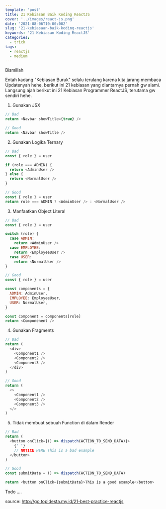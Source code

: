 ```yaml
---
template: 'post'
title: 21 Kebiasan Baik Koding ReactJS
cover: '../images/react-js.png'
date: '2021-08-06T10:00:00Z'
slug: '21-kebiasaan-baik-koding-reactjs'
keywords: '21 Kebiasan Koding ReactJS'
categories:
  - trick
tags:
  - reactjs
  - medium
---
```


Bismillah

Entah kadang "Kebiasan Buruk" selalu terulang karena kita jarang membaca Updatenyah hehe, berikut ini 21 kebiasan yang diantarnya pernah gw alami.
Langsung ajah berikut ini 21 Kebiasan Programmer ReactJS, terutama gw sendiri hehe.

1. Gunakan JSX

```javascript
// Bad
return <Navbar showTitle={true} />

// Good
return <Navbar showTitle />
```

2. Gunakan Logika Ternary

```javascript
// Bad
const { role } = user

if (role === ADMIN) {
  return <AdminUser />
} else {
  return <NormalUser />
}

// Good
const { role } = user
return role === ADMIN ? <AdminUser /> : <NormalUser />
```

3. Manfaatkan Object Literal

```javascript
// Bad
const { role } = user

switch (role) {
  case ADMIN:
    return <AdminUser />
  case EMPLOYEE:
    return <EmployeeUser />
  case USER:
    return <NormalUser />
}

// Good
const { role } = user

const components = {
  ADMIN: AdminUser,
  EMPLOYEE: EmployeeUser,
  USER: NormalUser,
}

const Component = components[role]
return <Componenent />
```

4. Gunakan Fragments

```javascript
// Bad
return (
  <div>
    <Component1 />
    <Component2 />
    <Component3 />
  </div>
)

// Good
return (
  <>
    <Component1 />
    <Component2 />
    <Component3 />
  </>
)
```

5. Tidak membuat sebuah Function di dalam Render

```javascript
// Bad
return (
  <button onClick={() => dispatch(ACTION_TO_SEND_DATA)}>
    {' '}
    // NOTICE HERE This is a bad example
  </button>
)

// Good
const submitData = () => dispatch(ACTION_TO_SEND_DATA)

return <button onClick={submitData}>This is a good example</button>
```

Todo ....

source: http://go.topidesta.my.id/21-best-practice-reactjs

